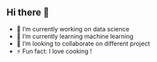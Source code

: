 ## Hi there 👋

- 🔭 I’m currently working on data science
- 🌱 I’m currently learning machine learning
- 👯 I’m looking to collaborate on different project
- ⚡ Fun fact: I love cooking ! 

